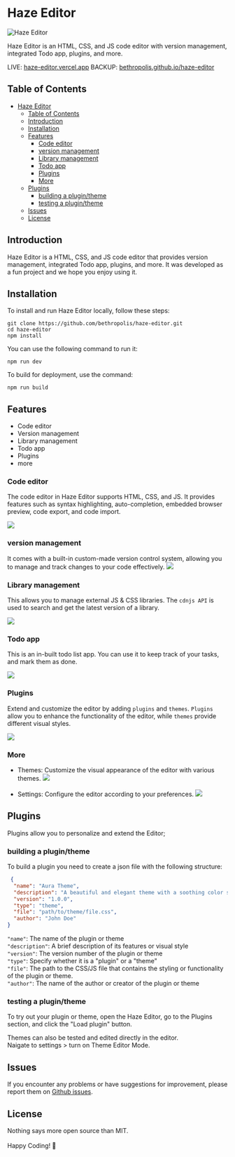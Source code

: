 # Haze Editor
![Haze Editor](githubassets/haze.png)

Haze Editor is an HTML, CSS, and JS code editor with version management, integrated Todo app, plugins, and more.

LIVE: [haze-editor.vercel.app](https://haze-editor.vercel.app)
BACKUP: [bethropolis.github.io/haze-editor](https://bethropolis.github.io/haze-editor/)


## Table of Contents
- [Haze Editor](#haze-editor)
  - [Table of Contents](#table-of-contents)
  - [Introduction](#introduction)
  - [Installation](#installation)
  - [Features](#features)
    - [Code editor](#code-editor)
    - [version management](#version-management)
    - [Library management](#library-management)
    - [Todo app](#todo-app)
    - [Plugins](#plugins)
    - [More](#more)
  - [Plugins](#plugins-1)
    - [building a plugin/theme](#building-a-plugintheme)
    - [testing a plugin/theme](#testing-a-plugintheme)
  - [Issues](#issues)
  - [License](#license)

## Introduction
Haze Editor is a HTML, CSS, and JS code editor that provides version management, integrated Todo app, plugins, and more. It was developed as a fun project and we hope you enjoy using it.

## Installation
To install and run Haze Editor locally, follow these steps:

```shell
git clone https://github.com/bethropolis/haze-editor.git
cd haze-editor
npm install
```

You can use the following command to run it:
```
npm run dev
```
To build for deployment, use the command:
```
npm run build
```

## Features
- Code editor
- Version management
- Library management
- Todo app
- Plugins
- more


### Code editor
The code editor in Haze Editor supports HTML, CSS, and JS. It provides features such as syntax highlighting, auto-completion, embedded browser preview, code export, and code import.

![](githubassets/code.png)

### version management
 It comes with a built-in custom-made version control system, allowing you to manage and track changes to your code effectively.
 ![](githubassets/git.png)

### Library management
This allows you to manage external JS & CSS libraries.
The `cdnjs API` is used to search and get the latest version of a library.

![](githubassets/Libraries.png)

### Todo app
This is an in-built todo list app.
You can use it to keep track of your tasks, and mark them as done.

![](githubassets/todo.png)

### Plugins
Extend and customize the editor by adding `plugins` and `themes`. `Plugins` allow you to enhance the functionality of the editor, while `themes` provide different visual styles.

![](githubassets/plugins.png)

### More
- Themes: Customize the visual appearance of the editor with various themes.
    ![](githubassets/dark.png)
    <br><br>
- Settings: Configure the editor according to your preferences.
    ![](githubassets/settings.png)




## Plugins

Plugins allow you to personalize and extend the Editor;
### building a plugin/theme
To build a plugin you need to create a json file with the following structure:
```json
 {
  "name": "Aura Theme",
  "description": "A beautiful and elegant theme with a soothing color scheme.",
  "version": "1.0.0",
  "type": "theme", 
  "file": "path/to/theme/file.css",
  "author": "John Doe"
}

 ```

`"name"`: The name of the plugin or theme<br>
`"description"`: A brief description of its features or visual style<br>
`"version"`: The version number of the plugin or theme<br>
`"type"`: Specify whether it is a "plugin" or a "theme"<br>
`"file"`: The path to the CSS/JS file that contains the styling or functionality of the plugin or theme.<br>
`"author"`: The name of the author or creator of the plugin or theme<br>


### testing a plugin/theme
To try out your plugin or theme, open the Haze Editor, go to the Plugins section, and click the "Load plugin" button.

Themes can also be tested and edited directly in the editor.<br/>
Naigate to settings > turn on Theme Editor Mode.

## Issues
If you encounter any problems or have suggestions for improvement, please report them on [Github issues](https://github.com/bethropolis/haze/issues).
## License
Nothing says more open source than MIT. <br><br>
Happy Coding! 💜

